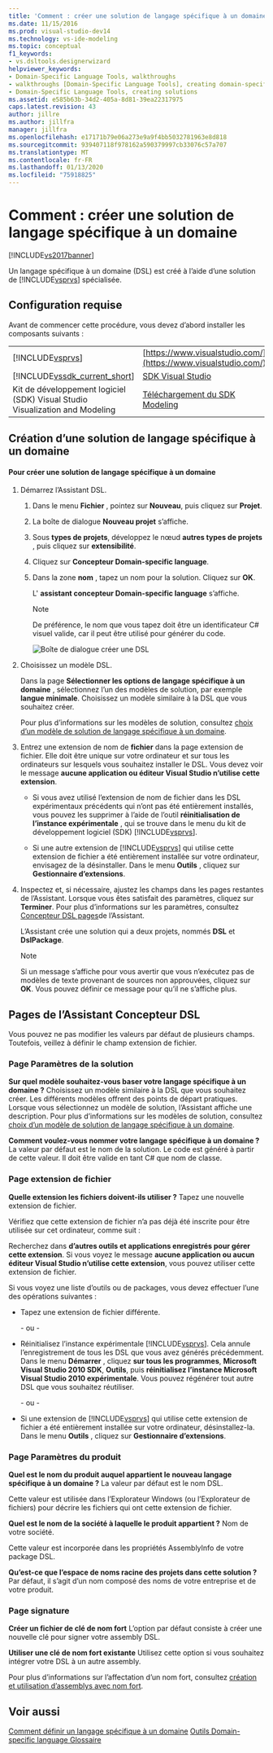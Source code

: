 ```yaml
---
title: 'Comment : créer une solution de langage spécifique à un domaine | Microsoft Docs'
ms.date: 11/15/2016
ms.prod: visual-studio-dev14
ms.technology: vs-ide-modeling
ms.topic: conceptual
f1_keywords:
- vs.dsltools.designerwizard
helpviewer_keywords:
- Domain-Specific Language Tools, walkthroughs
- walkthroughs [Domain-Specific Language Tools], creating domain-specific language
- Domain-Specific Language Tools, creating solutions
ms.assetid: e585b63b-34d2-405a-8d81-39ea22317975
caps.latest.revision: 43
author: jillre
ms.author: jillfra
manager: jillfra
ms.openlocfilehash: e17171b79e06a273e9a9f4bb5032781963e8d818
ms.sourcegitcommit: 939407118f978162a590379997cb33076c57a707
ms.translationtype: MT
ms.contentlocale: fr-FR
ms.lasthandoff: 01/13/2020
ms.locfileid: "75918825"
---
```

# <a name="how-to-create-a-domain-specific-language-solution"></a>Comment : créer une solution de langage spécifique à un domaine
[!INCLUDE[vs2017banner](../includes/vs2017banner.md)]

Un langage spécifique à un domaine (DSL) est créé à l’aide d’une solution de [!INCLUDE[vsprvs](../includes/vsprvs-md.md)] spécialisée.

## <a name="prerequisites"></a>Configuration requise
 Avant de commencer cette procédure, vous devez d’abord installer les composants suivants :

|||
|-|-|
|[!INCLUDE[vsprvs](../includes/vsprvs-md.md)]|[https://www.visualstudio.com/](https://www.visualstudio.com/)|
|[!INCLUDE[vssdk_current_short](../includes/vssdk-current-short-md.md)]|[SDK Visual Studio](../extensibility/visual-studio-sdk.md)|
|Kit de développement logiciel (SDK) Visual Studio Visualization and Modeling|[Téléchargement du SDK Modeling](https://www.microsoft.com/download/details.aspx?id=48148)|

## <a name="creating-a-domain-specific-language-solution"></a>Création d’une solution de langage spécifique à un domaine

#### <a name="to-create-a-domain-specific-language-solution"></a>Pour créer une solution de langage spécifique à un domaine

1. Démarrez l’Assistant DSL.

   1. Dans le menu **Fichier** , pointez sur **Nouveau**, puis cliquez sur **Projet**.

   2. La boîte de dialogue **Nouveau projet** s’affiche.

   3. Sous **types de projets**, développez le nœud **autres types de projets** , puis cliquez sur **extensibilité**.

   4. Cliquez sur **Concepteur Domain-specific language**.

   5. Dans la zone **nom** , tapez un nom pour la solution. Cliquez sur **OK**.

       L' **assistant concepteur Domain-specific language** s’affiche.

      > [!NOTE]
      > De préférence, le nom que vous tapez doit être un identificateur C# visuel valide, car il peut être utilisé pour générer du code.

      ![Boîte de dialogue créer une DSL](../modeling/media/create-dsldialog.png "Create_DSLDialog")

2. Choisissez un modèle DSL.

    Dans la page **Sélectionner les options de langage spécifique à un domaine** , sélectionnez l’un des modèles de solution, par exemple **langue minimale**. Choisissez un modèle similaire à la DSL que vous souhaitez créer.

    Pour plus d’informations sur les modèles de solution, consultez [choix d’un modèle de solution de langage spécifique à un domaine](../modeling/choosing-a-domain-specific-language-solution-template.md).

3. Entrez une extension de nom de **fichier** dans la page extension de fichier. Elle doit être unique sur votre ordinateur et sur tous les ordinateurs sur lesquels vous souhaitez installer le DSL. Vous devez voir le message **aucune application ou éditeur Visual Studio n’utilise cette extension**.

   - Si vous avez utilisé l’extension de nom de fichier dans les DSL expérimentaux précédents qui n’ont pas été entièrement installés, vous pouvez les supprimer à l’aide de l’outil **réinitialisation de l’instance expérimentale** , qui se trouve dans le menu du kit de développement logiciel (SDK) [!INCLUDE[vsprvs](../includes/vsprvs-md.md)].

   - Si une autre extension de [!INCLUDE[vsprvs](../includes/vsprvs-md.md)] qui utilise cette extension de fichier a été entièrement installée sur votre ordinateur, envisagez de la désinstaller. Dans le menu **Outils** , cliquez sur **Gestionnaire d’extensions**.

4. Inspectez et, si nécessaire, ajustez les champs dans les pages restantes de l’Assistant. Lorsque vous êtes satisfait des paramètres, cliquez sur **Terminer**. Pour plus d’informations sur les paramètres, consultez [Concepteur DSL pages](#settings)de l’Assistant.

    L’Assistant crée une solution qui a deux projets, nommés **DSL** et **DslPackage**.

   > [!NOTE]
   > Si un message s’affiche pour vous avertir que vous n’exécutez pas de modèles de texte provenant de sources non approuvées, cliquez sur **OK**. Vous pouvez définir ce message pour qu’il ne s’affiche plus.

## <a name="settings"></a>Pages de l’Assistant Concepteur DSL
 Vous pouvez ne pas modifier les valeurs par défaut de plusieurs champs. Toutefois, veillez à définir le champ extension de fichier.

### <a name="solution-settings-page"></a>Page Paramètres de la solution
 **Sur quel modèle souhaitez-vous baser votre langage spécifique à un domaine ?**
Choisissez un modèle similaire à la DSL que vous souhaitez créer. Les différents modèles offrent des points de départ pratiques. Lorsque vous sélectionnez un modèle de solution, l’Assistant affiche une description. Pour plus d’informations sur les modèles de solution, consultez [choix d’un modèle de solution de langage spécifique à un domaine](../modeling/choosing-a-domain-specific-language-solution-template.md).

 **Comment voulez-vous nommer votre langage spécifique à un domaine ?**
La valeur par défaut est le nom de la solution. Le code est généré à partir de cette valeur. Il doit être valide en tant C# que nom de classe.

### <a name="file-extension-page"></a>Page extension de fichier
 **Quelle extension les fichiers doivent-ils utiliser ?**
Tapez une nouvelle extension de fichier.

 Vérifiez que cette extension de fichier n’a pas déjà été inscrite pour être utilisée sur cet ordinateur, comme suit :

 Recherchez dans **d’autres outils et applications enregistrés pour gérer cette extension**. Si vous voyez le message **aucune application ou aucun éditeur Visual Studio n’utilise cette extension**, vous pouvez utiliser cette extension de fichier.

 Si vous voyez une liste d’outils ou de packages, vous devez effectuer l’une des opérations suivantes :

- Tapez une extension de fichier différente.

     \- ou -

- Réinitialisez l’instance expérimentale [!INCLUDE[vsprvs](../includes/vsprvs-md.md)]. Cela annule l’enregistrement de tous les DSL que vous avez générés précédemment. Dans le menu **Démarrer** , cliquez **sur tous les programmes**, **Microsoft Visual Studio 2010 SDK**, **Outils**, puis **réinitialisez l’instance Microsoft Visual Studio 2010 expérimentale**. Vous pouvez régénérer tout autre DSL que vous souhaitez réutiliser.

     \- ou -

- Si une extension de [!INCLUDE[vsprvs](../includes/vsprvs-md.md)] qui utilise cette extension de fichier a été entièrement installée sur votre ordinateur, désinstallez-la. Dans le menu **Outils** , cliquez sur **Gestionnaire d’extensions**.

### <a name="product-settings-page"></a>Page Paramètres du produit
 **Quel est le nom du produit auquel appartient le nouveau langage spécifique à un domaine ?**
La valeur par défaut est le nom DSL.

 Cette valeur est utilisée dans l’Explorateur Windows (ou l’Explorateur de fichiers) pour décrire les fichiers qui ont cette extension de fichier.

 **Quel est le nom de la société à laquelle le produit appartient ?**
Nom de votre société.

 Cette valeur est incorporée dans les propriétés AssemblyInfo de votre package DSL.

 **Qu’est-ce que l’espace de noms racine des projets dans cette solution ?**
Par défaut, il s’agit d’un nom composé des noms de votre entreprise et de votre produit.

### <a name="signing-page"></a>Page signature
 **Créer un fichier de clé de nom fort** L’option par défaut consiste à créer une nouvelle clé pour signer votre assembly DSL.

 **Utiliser une clé de nom fort existante** Utilisez cette option si vous souhaitez intégrer votre DSL à un autre assembly.

 Pour plus d’informations sur l’affectation d’un nom fort, consultez [création et utilisation d’assemblys avec nom fort](/dotnet/standard/assembly/create-use-strong-named).

## <a name="see-also"></a>Voir aussi
 [Comment définir un langage spécifique à un domaine](../modeling/how-to-define-a-domain-specific-language.md) [Outils Domain-specific language Glossaire](/previous-versions/bb126564(v=vs.100))
